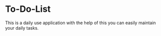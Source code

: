 # To-Do-List 
This is a daily use application with the help of this you can easily maintain your daily tasks.
